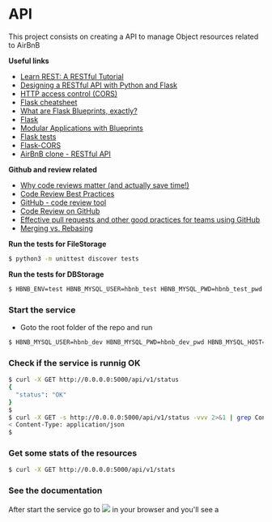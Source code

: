 # API
This project consists on creating a API to manage Object resources related to AirBnB

**Useful links**
- [Learn REST: A RESTful Tutorial](https://www.restapitutorial.com/)
- [Designing a RESTful API with Python and Flask](https://blog.miguelgrinberg.com/post/designing-a-restful-api-with-python-and-flask)
- [HTTP access control (CORS)](https://developer.mozilla.org/en-US/docs/Web/HTTP/CORS)
- [Flask cheatsheet](https://s3.amazonaws.com/intranet-projects-files/holbertonschool-higher-level_programming+/301/flask_cheatsheet.pdf)
- [What are Flask Blueprints, exactly?](https://stackoverflow.com/questions/24420857/what-are-flask-blueprints-exactly)
- [Flask](https://palletsprojects.com/p/flask/)
- [Modular Applications with Blueprints](https://flask.palletsprojects.com/en/1.1.x/blueprints/)
- [Flask tests](https://flask.palletsprojects.com/en/1.1.x/testing/)
- [Flask-CORS](https://flask-cors.readthedocs.io/en/latest/)
- [AirBnB clone - RESTful API](https://www.youtube.com/watch?v=LrQhULlFJdU&feature=youtu.be)

**Github and review related**
- [Why code reviews matter (and actually save time!)](https://www.atlassian.com/agile/software-development/code-reviews)
- [Code Review Best Practices](https://www.kevinlondon.com/2015/05/05/code-review-best-practices.html)
- [GitHub - code review tool](https://github.com/features#code-review)
- [Code Review on GitHub](https://www.youtube.com/watch?v=HW0RPaJqm4g)
- [Effective pull requests and other good practices for teams using GitHub](https://codeinthehole.com/tips/pull-requests-and-other-good-practices-for-teams-using-github/)
- [Merging vs. Rebasing](https://www.atlassian.com/git/tutorials/merging-vs-rebasing)

**Run the tests for FileStorage**
```bash
$ python3 -m unittest discover tests
```

**Run the tests for DBStorage**
```bash
$ HBNB_ENV=test HBNB_MYSQL_USER=hbnb_test HBNB_MYSQL_PWD=hbnb_test_pwd HBNB_MYSQL_HOST=localhost HBNB_MYSQL_DB=hbnb_test_db HBNB_TYPE_STORAGE=db python3 -m unittest discover tests
```

### Start the service
- Goto the root folder of the repo and run
```bash
$ HBNB_MYSQL_USER=hbnb_dev HBNB_MYSQL_PWD=hbnb_dev_pwd HBNB_MYSQL_HOST=localhost HBNB_MYSQL_DB=hbnb_dev_db HBNB_TYPE_STORAGE=db HBNB_API_HOST=0.0.0.0 HBNB_API_PORT=5000 python3 -m api.v1.app
```

### Check if the service is runnig OK
```bash
$ curl -X GET http://0.0.0.0:5000/api/v1/status
{
  "status": "OK"
}
$
$ curl -X GET -s http://0.0.0.0:5000/api/v1/status -vvv 2>&1 | grep Content-Type
< Content-Type: application/json
$
```

### Get some stats of the resources
```bash
$ curl -X GET http://0.0.0.0:5000/api/v1/stats
```

### See the documentation
After start the service go to ![](http://0.0.0.0:5000/apidocs) in your browser and you'll see a
